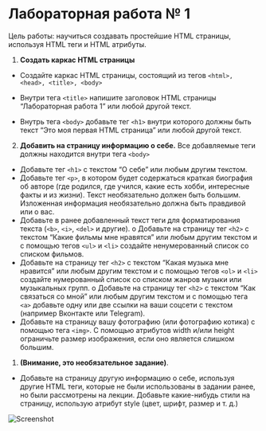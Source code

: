 # Лабораторная работа № 1 
Цель работы: научиться создавать простейшие HTML страницы, используя HTML теги и 
HTML атрибуты.
1. <b>Создать каркас HTML страницы</b>
 * Создайте каркас HTML страницы, состоящий из тегов
```<html>, <head>, <title>, <body>```

* Внутри тега 
```<title>``` 
напишите заголовок HTML страницы “Лабораторная 
работа 1” или любой другой текст.
* Внутрь тега 
```<body>```
 добавьте тег 
 ```<h1>```
 внутри которого должны быть текст 
“Это моя первая HTML страница” или любой другой текст.

2. <b>Добавить на страницу информацию о себе.</b>
 Все добавляемые теги должны 
находится внутри тега 
```<body>```
* Добавьте тег 
  ```<h1>```
   с текстом “О себе” или любым другим текстом.
* Добавьте тег ```<p>```, в котором будет содержаться краткая биография об 
авторе (где родился, где учился, какие есть хобби, интересные факты и из 
жизни). Текст необязательно должен быть большим. Изложенная 
информация необязательно должна быть правдивой или о вас.
* Добавьте в ранее добавленный текст теги для форматирования текста (`<b>`, 
`<i>`, `<del>` и другие).
o Добавьте на страницу тег `<h2>` с текстом “Какие фильмы мне нравятся” или 
любым другим текстом и с помощью тегов `<ul>` и `<li>` создайте 
ненумерованный список со списком фильмов.
* Добавьте на страницу тег `<h2>` с текстом “Какая музыка мне нравится” или 
любым другим текстом и с помощью тегов `<ol>` и `<li>` создайте 
нумерованный список со списком жанров музыки или музыкальных групп.
o Добавьте на страницу тег `<h2>` с текстом “Как связаться со мной” или 
любым другим текстом и с помощью тега `<a>` добавьте одну или две ссылки 
на ваши соцсети с текстом (например Вконтакте или Telegram).
* Добавьте на страницу вашу фотографию (или фотографию котика) с 
помощью тега `<img>`. С помощью атрибутов width и/или height ограничьте 
размер изображения, если оно является слишком большим.
1. <b>(Внимание, это необязательное задание)</b>.
* Добавьте на страницу другую информацию о себе, используя другие HTML 
теги, которые не были использованы в задании ранее, но были 
рассмотрены на лекции.
Добавьте какие-нибудь стили на страницу, использую атрибут style (цвет, шрифт, размер и 
т. д.)

![Screenshot](https://sun9-76.userapi.com/impg/v2i__d_h-jVzHfSbHDMFbOLDE6oqSUjjppyhIQ/KpZiGg64u-g.jpg?size=1852x864&quality=96&sign=808ef504911b84408994733c77064182&type=album.jpg)